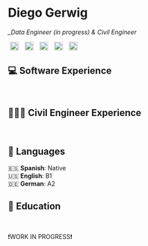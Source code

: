 # Diego Gerwig

*_Data Engineer (in progress) & Civil Engineer*

<div style="text-align:lenf">
    <a href="https://www.linkedin.com/in/diegogerwig" style="padding: 5px;"><img alt="LinkedIn" src="https://img.shields.io/badge/LinkedIn-0077B5.svg?logo=linkedin&logoColor=white" style="height: 20px;"></a>
    <a href="https://wakatime.com/@diegogerwig" style="padding: 5px;"><img alt="Wakatime" src="https://img.shields.io/badge/Wakatime-2496ED.svg?logo=wakatime&logoColor=white&color=green" style="height: 20px;"></a>
    <a href="https://www.hackerrank.com/diegogerwig" style="padding: 5px;"><img alt="Hackerrank" src="https://img.shields.io/badge/Hackerrank-2EC866.svg?logo=hackerrank&logoColor=white" style="height: 20px;"></a>
    <a href="https://www.kaggle.com/diegogerwig" style="padding: 5px;"><img alt="Kaggle" src="https://img.shields.io/badge/Kaggle-20BEFF.svg?logo=kaggle&logoColor=white" style="height: 20px;"></a>
    <a href="mailto:diegogerwig@gmail.com" style="padding: 5px;"><img alt="Gmail" src="https://img.shields.io/badge/Gmail-EA4335.svg?logo=gmail&logoColor=white" style="height: 20px;"></a>
</div>

## 💻 Software Experience



<br>

## 👷🏼‍♂️ Civil Engineer Experience

<br>


## 💬 Languages

🇪🇸    **Spanish**:    Native <br>
🇺🇸    **English**:    B1 <br>
🇩🇪    **German**:     A2 <br>

## 📖 Education

<br>


❗WORK IN PROGRESS❗
